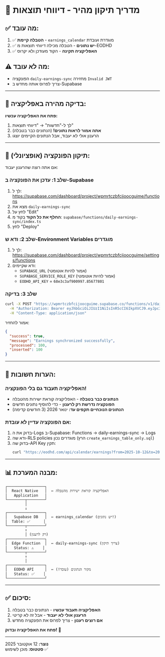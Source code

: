 # 🚀 מדריך תיקון מהיר - דיווחי תוצאות

## ✅ מה עובד:
1. ✅ **הטבלה קיימת** - `earnings_calendar` מוגדרת ועובדת
2. ✅ **יש נתונים** - הטבלה מכילה דיווחי תוצאות מ-EODHD
3. ✅ **האפליקציה תקינה** - הקוד מעודכן ולא יקרוס

## ⚠️ מה לא עובד:
- הפונקציה `daily-earnings-sync` מחזירה `Invalid JWT`
- צריך לפרוס אותה מחדש ב-Supabase

---

## 📱 **בדיקה מהירה באפליקציה:**

**פתח את האפליקציה עכשיו:**
1. לך ל-"חדשות" → "דיווחי תוצאות"
2. **אתה אמור לראות נתונים!** (הנתונים כבר בטבלה)
3. הרענון אולי לא יעבוד, אבל הנתונים הקיימים יוצגו

---

## 🔧 **תיקון הפונקציה (אופציונלי):**

אם אתה רוצה שהרענון יעבוד:

### שלב 1: עדכן את הפונקציה ב-Supabase
1. לך ל: https://supabase.com/dashboard/project/wpmrtczbfcijoocguime/functions
2. מצא את `daily-earnings-sync`
3. לחץ על "Edit"
4. **החלף את כל הקוד** בקוד מ: `supabase/functions/daily-earnings-sync/index.ts`
5. לחץ "Deploy"

### שלב 2: ודא ש-Environment Variables מוגדרים
1. לך ל: https://supabase.com/dashboard/project/wpmrtczbfcijoocguime/settings/functions
2. ודא שקיימים:
   - `SUPABASE_URL` (אמור להיות אוטומטי)
   - `SUPABASE_SERVICE_ROLE_KEY` (אמור להיות אוטומטי)
   - `EODHD_API_KEY` = `68e3c3af900997.85677801`

### שלב 3: בדיקה
```bash
curl -X POST "https://wpmrtczbfcijoocguime.supabase.co/functions/v1/daily-earnings-sync" \
  -H "Authorization: Bearer eyJhbGciOiJIUzI1NiIsInR5cCI6IkpXVCJ9.eyJpc3MiOiJzdXBhYmFzZSIsInJlZiI6IndwbXJ0Y3piZmNpam9vY2d1aW1lIiwicm9sZSI6ImFub24iLCJpYXQiOjE3MzQ1MjE4MjAsImV4cCI6MjA1MDA5NzgyMH0.JQwC3xJv8zJQwC3xJv8zJQwC3xJv8zJQwC3xJv8zJ" \
  -H "Content-Type: application/json"
```

אמור להחזיר:
```json
{
  "success": true,
  "message": "Earnings synchronized successfully",
  "processed": 100,
  "inserted": 100
}
```

---

## 🎯 **הערות חשובות:**

### האפליקציה תעבוד גם בלי הפונקציה!
- **הנתונים כבר בטבלה** - האפליקציה קוראת ישירות מהטבלה
- **הפונקציה נדרשת רק לרענון** - כדי להוסיף נתונים חדשים
- **הנתונים הנוכחיים תקפים עד:** ינואר 2026 (3 חודשים קדימה)

### אם הפונקציה עדיין לא עובדת:
1. בדוק את ה-Logs ב-Supabase: Functions → daily-earnings-sync → Logs
2. ודא שה-RLS policies מוגדרים נכון (הרץ `create_earnings_table_only.sql`)
3. בדוק שה-API Key תקין:
   ```bash
   curl "https://eodhd.com/api/calendar/earnings?from=2025-10-12&to=2025-10-12&api_token=68e3c3af900997.85677801&fmt=json"
   ```

---

## 📊 **מבנה המערכת:**

```
┌─────────────────┐
│  React Native   │  ← האפליקציה קוראת ישירות מהטבלה
│   Application   │
└────────┬────────┘
         │
         ↓
┌─────────────────┐
│   Supabase DB   │  ← earnings_calendar (יש נתונים!)
│  Table: ✅      │
└────────┬────────┘
         ↑
         │ (רק לרענון)
┌─────────────────┐
│  Edge Function  │  ← daily-earnings-sync (צריך תיקון)
│   Status: ⚠️    │
└────────┬────────┘
         ↑
         │
┌─────────────────┐
│   EODHD API     │  ← מקור הנתונים (עובד!)
│   Status: ✅    │
└─────────────────┘
```

---

## ✅ **סיכום:**

1. **האפליקציה תעבוד עכשיו** - הנתונים כבר בטבלה
2. **הרענון אולי לא יעבוד** - אבל זה לא קריטי
3. **אם רוצים רענון** - צריך לפרוס את הפונקציה מחדש

**פתח את האפליקציה ובדוק!** 📱

---

**נוצר:** 12 אוקטובר 2025  
**סטטוס:** מוכן לשימוש ✅